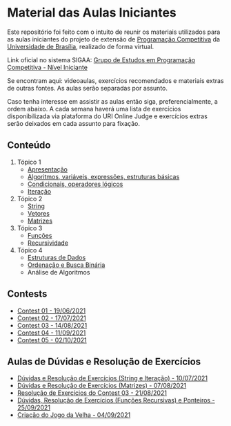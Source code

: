 # Material das Aulas Iniciantes

Este repositório foi feito com o intuito de reunir os materiais utilizados para as aulas iniciantes do projeto de extensão de [Programação Competitiva](http://maratona.unb.br/) da [Universidade de Brasília](http://www.unb.br/), realizado de forma virtual.

Link oficial no sistema SIGAA: [Grupo de Estudos em Programação Competitiva - Nível Iniciante](https://sig.unb.br/sigaa/link/public/extensao/visualizacaoAcaoExtensao/1971)

Se encontram aqui: videoaulas, exercícios recomendados e materiais extras de outras fontes. As aulas serão separadas por assunto.

Caso tenha interesse em assistir as aulas então siga, preferencialmente, a ordem abaixo. A cada semana haverá uma lista de exercícios disponibilizada via plataforma do URI Online Judge e exercícios extras serão deixados em cada assunto para fixação. 

## Conteúdo

1. Tópico 1
    - [Apresentação](introdução/README.md)
    - [Algoritmos, variáveis, expressões, estruturas básicas](algoritmos_variaveis_expressões_estruturas_basicas/README.md)
    - [Condicionais, operadores lógicos](condicionais_operadores_logicos/README.md)
    - [Iteração](iteração/README.md)
2. Tópico 2
    - [String](string/README.md)
    - [Vetores](vetores/README.md)
    - [Matrizes](matrizes/README.md)
3. Tópico 3
    - [Funções](funções/README.md)
    - [Recursividade](recursividade/README.md)
4. Tópico 4
    - [Estruturas de Dados](estrutura_de_dados/README.md)
    - [Ordenação e Busca Binária](ordenacao_busca/README.md)
    - Análise de Algoritmos


## Contests

- [Contest 01 - 19/06/2021](contest01/README.md)
- [Contest 02 - 17/07/2021](contest02/README.md)
- [Contest 03 - 14/08/2021](contest03/README.md)
- [Contest 04 - 11/09/2021](contest04/README.md)
- [Contest 05 - 02/10/2021](contest05/README.md)

## Aulas de Dúvidas e Resolução de Exercícios
- [Dúvidas e Resolução de Exercícios (String e Iteração) - 10/07/2021](dúvidas_e_resolução_de_exercicios_string_e_iteração/README.md)
- [Dúvidas e Resolução de Exercícios (Matrizes) - 07/08/2021](dúvidas_e_resolução_de_exercicios_matrizes/README.md)
- [Resolução de Exercícios do Contest 03 - 21/08/2021](contest03/README.md)
- [Dúvidas, Resolução de Exercícios (Funções Recursivas) e Ponteiros - 25/09/2021](recursividade/README.md)
- [Criação do Jogo da Velha - 04/09/2021](jogo_da_velha/README.md)